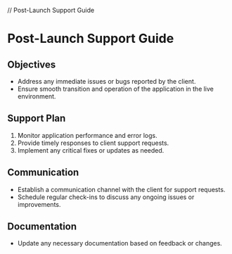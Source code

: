// Post-Launch Support Guide
# Post-Launch Support Guide

## Objectives
- Address any immediate issues or bugs reported by the client.
- Ensure smooth transition and operation of the application in the live environment.

## Support Plan
1. Monitor application performance and error logs.
2. Provide timely responses to client support requests.
3. Implement any critical fixes or updates as needed.

## Communication
- Establish a communication channel with the client for support requests.
- Schedule regular check-ins to discuss any ongoing issues or improvements.

## Documentation
- Update any necessary documentation based on feedback or changes.
